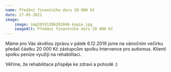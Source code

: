 ```yaml
---
name: Předání finančního daru 20 000 Kč
date: 27-05-2021
image:
    image: img20191206201846-kopie.jpg
    imageAlt: Předání finančního daru 20 000 Kč
---
```

Máme pro Vás skvělou zprávu v pátek 6.12.2019 jsme na vánočním večírku předali částku 20 000 Kč zástupcům spolku Intervence pro autismus. Klienti spolku peníze využijí na rehabilitaci.

Věříme, že rehabilitace přispěje ke zdraví a pohodě :)
